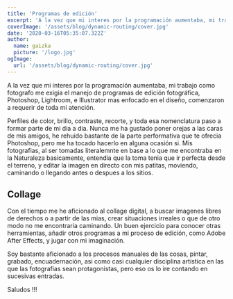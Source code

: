 ```yaml
---
title: 'Programas de edición'
excerpt: 'A la vez que mi interes por la programación aumentaba, mi trabajo como fotografo me exigia el manejo de programas de edición fotográfica...'
coverImage: '/assets/blog/dynamic-routing/cover.jpg'
date: '2020-03-16T05:35:07.322Z'
author:
  name: gaizka
  picture: '/logo.jpg'
ogImage:
  url: '/assets/blog/dynamic-routing/cover.jpg'
---
```


A la vez que mi interes por la programación aumentaba, mi trabajo como fotografo me exigia el manejo de programas de edición fotográfica, Photoshop, Lightroom, e Illustrator mas enfocado en el diseño, comenzaron a requerir de toda mi atención.

Perfiles de color, brillo, contraste, recorte, y toda esa nomenclatura paso a formar parte de mi dia a dia. Nunca me ha gustado poner orejas a las caras de mis amigos, he rehuido bastante de la parte performativa que te ofrecia Photoshop, pero me ha tocado hacerlo en alguna ocasión si. Mis fotografias, al ser tomadas literalemnte en base a lo que me encontraba en la Naturaleza basicamente, entendia que la toma tenia que ir perfecta desde el terreno, y editar la imagen en directo con mis patitas, moviendo, caminando o llegando antes o despues a los sitios.

## Collage

Con el tiempo me he aficionado al collage digital, a buscar imagenes libres de derechos o a partir de las mias, crear situaciones irreales o que de otro modo no me encontraria caminando. Un buen ejercicio para conocer otras herramientas, añadir otros programas a mi proceso de edición, como Adobe After Effects, y jugar con mi imaginación.

Soy bastante aficionado a los procesos manuales de las cosas, pintar, grabado, encuadernación, asi como casi cualquier disciplina artistica en las que las fotografias sean protagonistas, pero eso os lo ire contando en sucesivas entradas.

Saludos !!!
